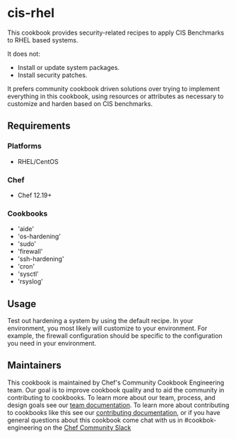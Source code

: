 # cis-rhel

This cookbook provides security-related recipes to apply CIS Benchmarks to RHEL based systems.

It does not:

* Install or update system packages.
* Install security patches.

It prefers community cookbook driven solutions over trying to implement everything in this cookbook, using resources or attributes as necessary to customize and harden based on CIS benchmarks.

## Requirements

### Platforms

- RHEL/CentOS

### Chef

- Chef 12.19+

### Cookbooks

* 'aide'
* 'os-hardening'
* 'sudo'
* 'firewall'
* 'ssh-hardening'
* 'cron'
* 'sysctl'
* 'rsyslog'

## Usage

Test out hardening a system by using the default recipe. In your environment, you most likely will customize to your environment. For example, the firewall configuration should be specific to the configuration you need in your environment.


## Maintainers

This cookbook is maintained by Chef's Community Cookbook Engineering team. Our goal is to improve cookbook quality and to aid the community in contributing to cookbooks. To learn more about our team, process, and design goals see our [team documentation](https://github.com/chef-cookbooks/community_cookbook_documentation/blob/master/COOKBOOK_TEAM.MD). To learn more about contributing to cookbooks like this see our [contributing documentation](https://github.com/chef-cookbooks/community_cookbook_documentation/blob/master/CONTRIBUTING.MD), or if you have general questions about this cookbook come chat with us in #cookbok-engineering on the [Chef Community Slack](http://community-slack.chef.io/)
